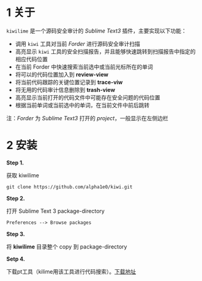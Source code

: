 
# 1 关于

`kiwilime` 是一个源码安全审计的 *Sublime Text3* 插件，主要实现以下功能：

- 调用 `kiwi` 工具对当前 *Forder* 进行源码安全审计扫描
- 高亮显示 `kiwi` 工具的安全扫描报告，并且能够快速跳转到扫描报告中指定的相应代码位置
- 在当前 Forder 中快速搜索当前选中或当前光标所在的单词
- 将可以的代码位置加入到 **review-view**
- 将当前代码跟踪的关键位置记录到 **trace-viw**
- 将无用的代码审计信息删除到 **trash-view**
- 高亮显示当前打开的代码文件中可能存在安全问题的代码位置
- 根据当前单词或当前选中的单词，在当前文件中前后跳转

注：*Forder* 为 *Sublime Text3* 打开的 *project*，一般显示在左侧边栏


# 2 安装

**Step 1.** 

获取 kiwilime

    git clone https://github.com/alpha1e0/kiwi.git

**Step 2.** 

打开 Sublime Text 3 package-directory

    Preferences --> Browse packages

**Step 3.**

将 **kiwilime** 目录整个 copy 到 package-directory

**Setp 4.**

下载pt工具（kilime用该工具进行代码搜索）。[下载地址](https://github.com/monochromegane/the_platinum_searcher/releases)


